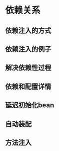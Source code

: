 #   依赖关系


##  依赖注入的方式




##  依赖注入的例子





##  解决依赖性过程





##  依赖和配置详情




##  延迟初始化bean




##  自动装配




##  方法注入
















